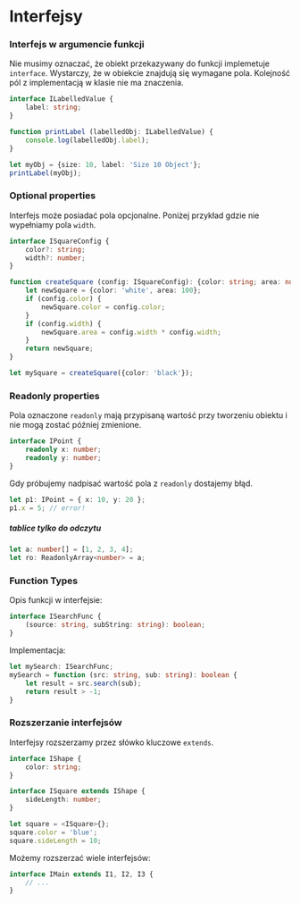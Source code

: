 # Interfejsy

### Interfejs w argumencie funkcji
Nie musimy oznaczać, że obiekt przekazywany do funkcji implemetuje ```interface```. Wystarczy, że w obiekcie znajdują się wymagane pola. Kolejność pól z implementacją w klasie nie ma znaczenia.
```ts
interface ILabelledValue {
    label: string;
}

function printLabel (labelledObj: ILabelledValue) {
    console.log(labelledObj.label);
}

let myObj = {size: 10, label: 'Size 10 Object'};
printLabel(myObj);
```

### Optional properties
Interfejs może posiadać pola opcjonalne. Poniżej przykład gdzie nie wypełniamy pola ```width```.
```ts
interface ISquareConfig {
    color?: string;
    width?: number;
}

function createSquare (config: ISquareConfig): {color: string; area: number} {
    let newSquare = {color: 'white', area: 100};
    if (config.color) {
        newSquare.color = config.color;
    }
    if (config.width) {
        newSquare.area = config.width * config.width;
    }
    return newSquare;
}

let mySquare = createSquare({color: 'black'});
```

### Readonly properties
Pola oznaczone ```readonly``` mają przypisaną wartość przy tworzeniu obiektu i nie mogą zostać później zmienione.
```ts
interface IPoint {
    readonly x: number;
    readonly y: number;
}
```
Gdy próbujemy nadpisać wartość pola z ```readonly``` dostajemy błąd.
```ts
let p1: IPoint = { x: 10, y: 20 };
p1.x = 5; // error!
```
##### tablice tylko do odczytu
```ts
let a: number[] = [1, 2, 3, 4];
let ro: ReadonlyArray<number> = a;
```

### Function Types
Opis funkcji w interfejsie:
```ts
interface ISearchFunc {
    (source: string, subString: string): boolean;
}
```
Implementacja:
```ts
let mySearch: ISearchFunc;
mySearch = function (src: string, sub: string): boolean {
    let result = src.search(sub);
    return result > -1;
}
```

### Rozszerzanie interfejsów
Interfejsy rozszerzamy przez słówko kluczowe ```extends```.
```ts
interface IShape {
    color: string;
}

interface ISquare extends IShape {
    sideLength: number;
}

let square = <ISquare>{};
square.color = 'blue';
square.sideLength = 10;
```
Możemy rozszerzać wiele interfejsów:
```ts
interface IMain extends I1, I2, I3 {
    // ...
}
```